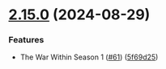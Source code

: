 # [2.15.0](https://github.com/edusperoni/Details_Elitism/compare/v2.14.1...v2.15.0) (2024-08-29)


### Features

* The War Within Season 1 ([#61](https://github.com/edusperoni/Details_Elitism/issues/61)) ([5f69d25](https://github.com/edusperoni/Details_Elitism/commit/5f69d25c97f170d2acb2b46c129f0916262db14f))



